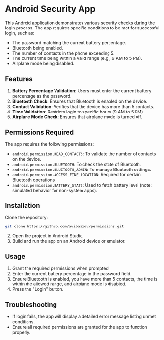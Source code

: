 # Android Security App

This Android application demonstrates various security checks during the login process. The app requires specific conditions to be met for successful login, such as:

- The password matching the current battery percentage.
- Bluetooth being enabled.
- The number of contacts in the phone exceeding 5.
- The current time being within a valid range (e.g., 9 AM to 5 PM).
- Airplane mode being disabled.

## Features

1. **Battery Percentage Validation**: Users must enter the current battery percentage as the password.
2. **Bluetooth Check**: Ensures that Bluetooth is enabled on the device.
3. **Contact Validation**: Verifies that the device has more than 5 contacts.
4. **Time Validation**: Restricts login to specific hours (9 AM to 5 PM).
5. **Airplane Mode Check**: Ensures that airplane mode is turned off.

## Permissions Required

The app requires the following permissions:

- `android.permission.READ_CONTACTS`: To validate the number of contacts on the device.
- `android.permission.BLUETOOTH`: To check the state of Bluetooth.
- `android.permission.BLUETOOTH_ADMIN`: To manage Bluetooth settings.
- `android.permission.ACCESS_FINE_LOCATION`: Required for certain Bluetooth operations.
- `android.permission.BATTERY_STATS`: Used to fetch battery level (note: simulated behavior for non-system apps).

## Installation

Clone the repository:
   ```bash
   git clone https://github.com/avibaazov/permissions.git
   ```
2. Open the project in Android Studio.
3. Build and run the app on an Android device or emulator.

## Usage

1. Grant the required permissions when prompted.
2. Enter the current battery percentage in the password field.
3. Ensure Bluetooth is enabled, you have more than 5 contacts, the time is within the allowed range, and airplane mode is disabled.
4. Press the "Login" button.

## Troubleshooting

- If login fails, the app will display a detailed error message listing unmet conditions.
- Ensure all required permissions are granted for the app to function properly.







